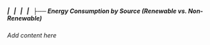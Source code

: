 ##### |   |   |   |   ├── Energy Consumption by Source (Renewable vs. Non-Renewable)

*Add content here*